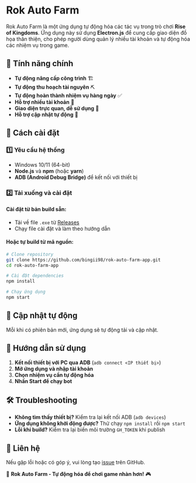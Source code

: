 # Rok Auto Farm

Rok Auto Farm là một ứng dụng tự động hóa các tác vụ trong trò chơi **Rise of Kingdoms**. Ứng dụng này sử dụng **Electron.js** để cung cấp giao diện đồ họa thân thiện, cho phép người dùng quản lý nhiều tài khoản và tự động hóa các nhiệm vụ trong game.

## 📌 Tính năng chính
- **Tự động nâng cấp công trình** 🏗️
- **Tự động thu hoạch tài nguyên** ⛏️
- **Tự động hoàn thành nhiệm vụ hàng ngày** ✅
- **Hỗ trợ nhiều tài khoản** 👥
- **Giao diện trực quan, dễ sử dụng** 🎨
- **Hỗ trợ cập nhật tự động** 🔄

## 🚀 Cách cài đặt
### 1️⃣ Yêu cầu hệ thống
- Windows 10/11 (64-bit)
- **Node.js** và **npm** (hoặc **yarn**)
- **ADB (Android Debug Bridge)** để kết nối với thiết bị

### 2️⃣ Tải xuống và cài đặt
#### Cài đặt từ bản build sẵn:
- Tải về file `.exe` từ [Releases](https://github.com/bingii98/rok-auto-farm-app/releases)
- Chạy file cài đặt và làm theo hướng dẫn

#### Hoặc tự build từ mã nguồn:
```bash
# Clone repository
git clone https://github.com/bingii98/rok-auto-farm-app.git
cd rok-auto-farm-app

# Cài đặt dependencies
npm install

# Chạy ứng dụng
npm start
```

## 🔄 Cập nhật tự động
Mỗi khi có phiên bản mới, ứng dụng sẽ tự động tải và cập nhật.

## 📌 Hướng dẫn sử dụng
1. **Kết nối thiết bị với PC qua ADB** (`adb connect <IP thiết bị>`)
2. **Mở ứng dụng và nhập tài khoản**
3. **Chọn nhiệm vụ cần tự động hóa**
4. **Nhấn Start để chạy bot**

## 🛠️ Troubleshooting
- **Không tìm thấy thiết bị?** Kiểm tra lại kết nối ADB (`adb devices`)
- **Ứng dụng không khởi động được?** Thử chạy `npm install` rồi `npm start`
- **Lỗi khi build?** Kiểm tra lại biến môi trường `GH_TOKEN` khi publish

## 📢 Liên hệ
Nếu gặp lỗi hoặc có góp ý, vui lòng tạo [issue](https://github.com/bingii98/rok-auto-farm-app/issues) trên GitHub.

📌 **Rok Auto Farm - Tự động hóa để chơi game nhàn hơn!** 🎮

